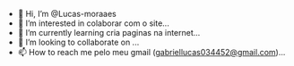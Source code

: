 - 👋 Hi, I’m @Lucas-moraaes
- 👀 I’m interested in colaborar com o site...
- 🌱 I’m currently learning cria paginas na internet...
- 💞️ I’m looking to collaborate on ...
- 📫 How to reach me pelo meu gmail (gabriellucas034452@gmail.com)...

<!---
Lucas-moraaes/Lucas-moraaes is a ✨ special ✨ repository because its `README.md` (this file) appears on your GitHub profile.
You can click the Preview link to take a look at your changes.
--->
